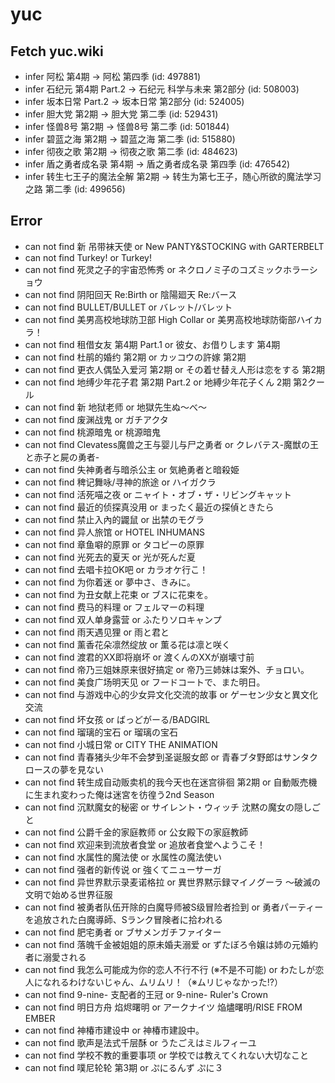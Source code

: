 # yuc
## Fetch yuc.wiki
- infer 阿松 第4期 -> 阿松 第四季 (id: 497881)
- infer 石纪元 第4期 Part.2 -> 石纪元 科学与未来 第2部分 (id: 508003)
- infer 坂本日常 Part.2 -> 坂本日常 第2部分 (id: 524005)
- infer 胆大党 第2期 -> 胆大党 第二季 (id: 529431)
- infer 怪兽8号 第2期 -> 怪兽8号 第二季 (id: 501844)
- infer 碧蓝之海 第2期 -> 碧蓝之海 第二季 (id: 515880)
- infer 彻夜之歌 第2期 -> 彻夜之歌 第二季 (id: 484623)
- infer 盾之勇者成名录 第4期 -> 盾之勇者成名录 第四季 (id: 476542)
- infer 转生七王子的魔法全解 第2期 -> 转生为第七王子，随心所欲的魔法学习之路 第二季 (id: 499656)
## Error
- can not find 新 吊带袜天使 or New PANTY&STOCKING with GARTERBELT
- can not find Turkey! or Turkey!
- can not find 死灵之子的宇宙恐怖秀 or ネクロノミ子のコズミックホラーショウ
- can not find 阴阳回天 Re:Birth or 陰陽廻天 Re:バース
- can not find BULLET/BULLET or バレット/バレット
- can not find 美男高校地球防卫部 High Collar or 美男高校地球防衛部ハイカラ！
- can not find 租借女友 第4期 Part.1 or 彼女、お借りします 第4期
- can not find 杜鹃的婚约 第2期 or カッコウの許嫁 第2期
- can not find 更衣人偶坠入爱河 第2期 or その着せ替え人形は恋をする 第2期
- can not find 地缚少年花子君 第2期 Part.2 or 地縛少年花子くん 2期 第2クール
- can not find 新 地狱老师 or 地獄先生ぬ～べ～
- can not find 废渊战鬼 or ガチアクタ
- can not find 桃源暗鬼 or 桃源暗鬼
- can not find Clevatess魔兽之王与婴儿与尸之勇者 or クレバテス-魔獣の王と赤子と屍の勇者-
- can not find 失神勇者与暗杀公主 or 気絶勇者と暗殺姫
- can not find 稗记舞咏/寻神的旅途 or ハイガクラ
- can not find 活死喵之夜 or ニャイト・オブ・ザ・リビングキャット
- can not find 最近的侦探真没用 or まったく最近の探偵ときたら
- can not find 禁止入內的鼹鼠 or 出禁のモグラ
- can not find 异人旅馆 or HOTEL INHUMANS
- can not find 章鱼噼的原罪 or タコピーの原罪
- can not find 光死去的夏天 or 光が死んだ夏
- can not find 去唱卡拉OK吧 or カラオケ行こ！
- can not find 为你着迷 or 夢中さ、きみに。
- can not find 为丑女献上花束 or ブスに花束を。
- can not find 费马的料理 or フェルマーの料理
- can not find 双人单身露营 or ふたりソロキャンプ
- can not find 雨天遇见狸 or 雨と君と
- can not find 薰香花朵凛然绽放 or 薫る花は凛と咲く
- can not find 渡君的XX即将崩坏 or 渡くんのXXが崩壊寸前
- can not find 帝乃三姐妹原来很好搞定 or 帝乃三姉妹は案外、チョロい。
- can not find 美食广场明天见 or フードコートで、また明日。
- can not find 与游戏中心的少女异文化交流的故事 or ゲーセン少女と異文化交流
- can not find 坏女孩 or ばっどがーる/BADGIRL
- can not find 瑠璃的宝石 or 瑠璃の宝石
- can not find 小城日常 or CITY THE ANIMATION
- can not find 青春猪头少年不会梦到圣诞服女郎 or 青春ブタ野郎はサンタクロースの夢を見ない
- can not find 转生成自动贩卖机的我今天也在迷宫徘徊 第2期 or 自動販売機に生まれ変わった俺は迷宮を彷徨う2nd Season
- can not find 沉默魔女的秘密 or サイレント・ウィッチ 沈黙の魔女の隠しごと
- can not find 公爵千金的家庭教师 or 公女殿下の家庭教師
- can not find 欢迎来到流放者食堂 or 追放者食堂へようこそ！
- can not find 水属性的魔法使 or 水属性の魔法使い
- can not find 强者的新传说 or 強くてニューサーガ
- can not find 异世界默示录麦诺格拉 or 異世界黙示録マイノグーラ ～破滅の文明で始める世界征服
- can not find 被勇者队伍开除的白魔导师被S级冒险者捡到 or 勇者パーティーを追放された白魔導師、Sランク冒険者に拾われる
- can not find 肥宅勇者 or ブサメンガチファイター
- can not find 落魄千金被姐姐的原未婚夫溺爱 or ずたぼろ令嬢は姉の元婚約者に溺愛される
- can not find 我怎么可能成为你的恋人不行不行 (※不是不可能) or わたしが恋人になれるわけないじゃん、ムリムリ！（※ムリじゃなかった!?）
- can not find 9-nine- 支配者的王冠 or 9-nine- Ruler's Crown
- can not find 明日方舟 焰烬曙明 or アークナイツ 焔燼曙明/RISE FROM EMBER
- can not find 神椿市建设中 or 神椿市建設中。
- can not find 歌声是法式千层酥 or うたごえはミルフィーユ
- can not find 学校不教的重要事项 or 学校では教えてくれない大切なこと
- can not find 噗尼轮轮 第3期 or ぷにるんず ぷに３
